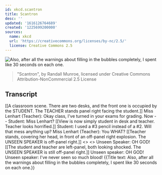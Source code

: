 ```yaml
---
id: xkcd.scantron
title: Scantron
desc: ''
updated: '1616126764689'
created: '1225699200000'
sources:
  name: xkcd
  url: 'https://creativecommons.org/licenses/by-nc/2.5/'
  license: Creative Commons 2.5
---
```

![Also, after all the warnings about filling in the bubbles completely, I spent like 30 seconds on each one.](https://imgs.xkcd.com/comics/scantron.png)
> "Scantron", by Randall Munroe, licensed under Creative Commons Attribution-NonCommercial 2.5 License

## Transcript
[[A classroom scene. There are two desks, and the front one is occupied by the STUDENT. The TEACHER stands panel right facing the student.]]
Miss Lenhart (Teacher): Okay class, I've turned in your exams for grading. Now --
Student: Miss Lenhart?
[[View is now simply student in desk and teacher. Teacher looks horrified.]]
Student: I used a #3 pencil instead of a #2. Will that mess anything up?
Miss Lenhart (Teacher): You WHAT?
[[Teacher stands, covering her head, in front of an off-panel right explosion. The UNSEEN SPEAKER is off-panel right.]]
<<AIEE>>
<<BLAM>>
Unseen Speaker: OH GOD!
[[The student and teacher are left-panel, both looking shocked. The UNSEEN SPEAKER is still off-panel right.]]
Unseen speaker: OH GOD!
Unseen speaker: I've never seen so much blood!
{{Title text: Also, after all the warnings about filling in the bubbles completely, I spent like 30 seconds on each one.}}
